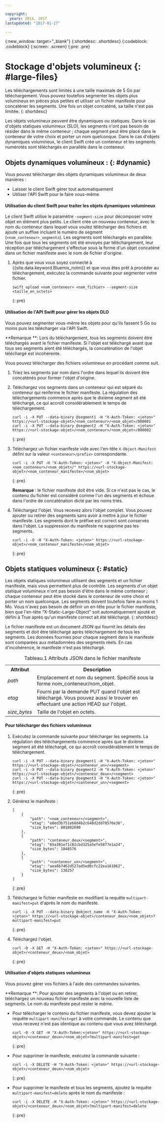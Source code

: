 ```yaml
---

copyright:
  years: 2014, 2017
lastupdated: "2017-01-17"

---
```

{:new_window: target="_blank"}
{:shortdesc: .shortdesc}
{:codeblock: .codeblock}
{:screen: .screen}
{:pre: .pre}


# Stockage d'objets volumineux {: #large-files}

Les téléchargements sont limités à une taille maximale de 5 Go par téléchargement. Vous pouvez toutefois segmenter les objets plus volumineux en pièces plus petites et utiliser un fichier manifeste pour concaténer les segments. Une
fois un objet concaténé, sa taille n'est pas limitée.
{: shortdesc}

Les objets volumineux peuvent être dynamiques ou statiques. Dans le cas d'objets statiques volumineux (SLO), les segments n'ont pas besoin de résider dans le
même conteneur ; chaque segment peut être placé dans le conteneur de votre choix et porter un nom quelconque. Dans le cas d'objets dynamiques volumineux,
le client Swift crée un conteneur et les segments numérotés sont téléchargés en parallèle dans le conteneur.


## Objets dynamiques volumineux : {: #dynamic}

Vous pouvez télécharger des objets dynamiques volumineux de deux manières :
  * Laisser le client Swift gérer tout automatiquement
  * Utiliser l'API Swift pour le faire vous-même

#### Utilisation du client Swift pour traiter les objets dynamiques volumineux

Le client Swift utilise le paramètre `-segment-size` pour décomposer votre objet en élément plus petits. Le client crée un nouveau conteneur, avec le nom du conteneur dans lequel vous voulez télécharger des fichiers et ajoute un suffixe incluant le numéro de segment (`<nom_conteneur>_segments`). Les segments sont téléchargés en parallèle. Une fois que tous les segments ont été envoyés par téléchargement, leur réception par téléchargement s'effectue sous la forme d'un objet concaténé dans un fichier manifeste avec le nom de fichier d'origine.

1. Après que vous vous soyez connecté à {{site.data.keyword.Bluemix_notm}} et que vous êtes prêt à procéder au téléchargement, exécutez la commande suivante pour segmenter votre fichier.
    ```
    swift upload <nom_conteneur> <nom_fichier> --segment-size <taille_en_octets>
    ```
    {: pre}

#### Utilisation de l'API Swift pour gérer les objets DLO

Vous pouvez segmenter vous-même les objets pour qu'ils fassent 5 Go ou moins puis les télécharger via l'API Swift.

**Remarque **: Lors du téléchargement, tous les segments doivent être téléchargés avant le fichier manifeste. Si l'objet est téléchargé
avant que tous ses segments aient été téléchargés, la concaténation de l'objet téléchargé est incohérente.

Vous pouvez télécharger des fichiers volumineux en procédant comme suit.

1. Triez les segments par nom dans l'ordre dans lequel ils doivent être concaténés pour former l'objet d'origine.
2. Téléchargez vos segments dans un conteneur qui est séparé du conteneur qui renferme le fichier manifeste. La régulation des téléchargements commence
après
que le dixième segment ait été téléchargé, ce qui accroît considérablement le temps de téléchargement.  

    ```
    curl -i -X PUT --data-binary @segment1 -H "X-Auth-Token: <jeton>" https://<url-stockage-objet>/<nom_conteneur>/<nom_objet>/000001
    curl -i -X PUT --data-binary @segment2 -H "X-Auth-Token: <jeton>" https://<url-stockage-objet>/<nom_conteneur>/<nom_objet>/000002
    ```
    {: pre}

3. Téléchargez un fichier manifeste vide avec l'en-tête `X-Object-Manifest` défini sur la valeur `<conteneur>/prefix>` correspondante.

    ```
    curl -i -X PUT -H "X-Auth-Token: <jeton>" -H "X-Object-Manifest: <nom_conteneur>/<nom_objet>/" https://<url-stockage-objet>/<nom_conteneur_manifeste>/<nom_objet>
    ```
    {: pre}

    **Remarque** : le fichier manifeste doit être vide. Si ce n'est pas le cas, le contenu du fichier est considéré comme l'un des segments
et échoue dans l'ordre de concaténation dicté par les noms triés.
4. Téléchargez l'objet. Vous recevez alors l'objet complet. Vous pouvez ajouter ou retirer des segments sans avoir à mettre à jour le fichier manifeste. Les
segments dont le préfixe est correct sont conservés dans l'objet. La suppression du manifeste ne supprime pas les segments.

    ```
    curl -i -O -H "X-Auth-Token: <jeton>" https://<url-stockage-objet>/<nom_conteneur_manifeste>/<nom_objet>
    ```
    {: pre}


## Objets statiques volumineux {: #static}

Les objets statiques volumineux utilisent des segments et un fichier manifeste, mais vous permettent plus de contrôle. Les segments d'un objet statique
volumineux n'ont pas besoin d'être dans le même conteneur ; chaque conteneur peut être stocké dans le conteneur de votre choix et porter un nom quelconque. Les segments doivent toutefois faire au moins 1 Mo. Vous
n'avez pas besoin de définir un en-tête pour le fichier manifeste, bien que l'en-tête “X-Static-Large-Object” soit automatiquement ajouté et défini à
True après qu'un manifeste correct ait été téléchargé.
{: shortdesc}

Le fichier manifeste est un document JSON qui fournit les détails des segments et doit être téléchargé après téléchargement de tous les segments. Les données
fournies pour chaque segment dans le manifeste sont comparées aux métadonnées des segments réels. En cas d'incohérence, le manifeste n'est pas téléchargé.

<table>
<caption> Tableau.1 Attributs JSON dans le fichier manifeste </caption>
  <tr>
    <th> Attribut </th>
    <th> Description </th>
  </tr>
  <tr>
    <td> <i> path </i> </td>
    <td> Emplacement et nom du segment. Spécifié sous la forme nom_conteneur/nom_objet. </td>
  </tr>
  <tr>
    <td> <i> etag </i> </td>
    <td> Fourni par la demande PUT quand l'objet est téléchargé. Vous pouvez aussi le trouver en effectuant une action HEAD sur l'objet. </td>
  </tr>
  <tr>
    <td> <i> size_bytes </i> </td>
    <td> Taille de l'objet en octets. </td>
  </tr>
</table>



#### Pour télécharger des fichiers volumineux

1. Exécutez la commande suivante pour télécharger les segments. La régulation des téléchargements commence après que le dixième segment ait été téléchargé,
ce
qui accroît considérablement le temps de téléchargement.  

    ```
    curl -i -X PUT --data-binary @segment1 -H "X-Auth-Token: <jeton>" https://<url-stockage-objet>/<conteneur_un>/<segment>
    curl -i -X PUT --data-binary @segment2 -H "X-Auth-Token: <jeton>" https://<url-stockage-objet>/<conteneur_deux>/<segment>
    curl -i -X PUT --data-binary @segment3 -H "X-Auth-Token: <jeton>" https://<url-stockage-objet>/<conteneur_un>/<segment>
    ```
    {: pre}

2. Générez le manifeste :

    ```
    [
        {
            "path": "<nom_conteneur>/<segment>",
            "etag": "e0ed3b751eb8d4b2c648d2dd78576e36",
            "size_bytes": 801882690
        },
        {
            "path": "conteneur_deux/<segment>",
            "etag": "65a301e71c82cbd325a5efe5877e1a24",
            "size_bytes": 1048576
        },
        {
            "path": "<conteneur_un>/<segment>",
            "etag": "aea8b7462d527ad5ed0cfc22ea161062",
            "size_bytes": 138257
        }
    ]
    ```
    {: pre}

3. Téléchargez le fichier manifeste en modifiant la requête `multipart-manifest=put` d'après le nom du
manifeste.

    ```
    curl -i -X PUT --data-binary @object_name -H "X-Auth-Token: <jeton>" https://<url-stockage-objet>/conteneur_deux/<nom_objet>?multipart-manifest=put
    ```
    {: pre}

4. Téléchargez l'objet.

    ```
    curl -O -X GET -H "X-Auth-Token: <jeton>" https://<url-stockage-objet>/<conteneur_deux>/<nom_objet>
    ```
    {: pre}


#### Utilisation d'objets statiques volumineux

Vous pouvez gérer vos fichiers à l'aide des commandes suivantes.

**Remarque **: Pour ajouter des segments à l'objet ou en retirer, téléchargez un nouveau fichier
manifeste avec la nouvelle liste de segments. Le nom du manifeste peut rester le même.

* Pour télécharger le contenu du fichier manifeste, vous devez ajouter la requête `multipart-manifest=get` à votre commande. Le contenu que
vous recevez n'est pas identique au contenu que vous avez téléchargé.

    ```
    curl -O -X GET -H "X-Auth-Token:<jeton>" https://<url-stockage-objet>/<conteneur_deux>/<nom_objet>?multipart-manifest=get
    ```
    {: pre}

* Pour supprimer le manifeste, exécutez la commande suivante :

    ```
    curl -i -X DELETE -H "X-Auth-Token: <jeton>" https://<url-stockage-objet>/<conteneur_deux>/<nom_objet>
    ```
    {: pre}

* Pour supprimer le manifeste et tous les segments, ajoutez la requête `multipart-manifest=delete` après le nom du manifeste :

    ```
    curl -i -X DELETE -H "X-Auth-Token: <jeton>" https://<url-stockage-objet>/<conteneur_deux>/<nom_objet>?multipart-manifest=delete
    ```
    {: pre}
